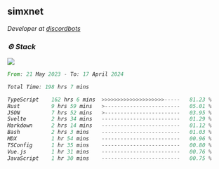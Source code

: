 <h2>simxnet</h2>
<p><em>Developer at <a href="https://github.com/dbotslist">discordbots</a></p>

### ⚙️ Stack
![](https://skillicons.dev/icons?i=git,docker,js,ts,cloudflare,css,deno,express,cpp,rust,arduino,graphql,html,nestjs,react,apollo,bash,lua,nextjs,nodejs,ps,powershell,neovim,postgres,tailwind,prisma)

<!--START_SECTION:waka-->

```rust
From: 21 May 2023 - To: 17 April 2024

Total Time: 198 hrs 7 mins

TypeScript    162 hrs 6 mins  >>>>>>>>>>>>>>>>>>>>-----   81.23 %
Rust          9 hrs 59 mins   >------------------------   05.01 %
JSON          7 hrs 52 mins   >------------------------   03.95 %
Svelte        2 hrs 34 mins   -------------------------   01.29 %
Markdown      2 hrs 14 mins   -------------------------   01.12 %
Bash          2 hrs 3 mins    -------------------------   01.03 %
MDX           1 hr 54 mins    -------------------------   00.96 %
TSConfig      1 hr 35 mins    -------------------------   00.80 %
Vue.js        1 hr 31 mins    -------------------------   00.76 %
JavaScript    1 hr 30 mins    -------------------------   00.75 %
```

<!--END_SECTION:waka-->


<!--
<p align="center">
     <a href="https://discord.gg/HhybNhchcC"><img src="https://invidget.switchblade.xyz/sejc7TnX6N" align="center" ><a>
</p> 
-->
